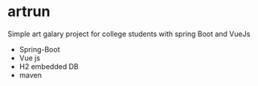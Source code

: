 # artrun

Simple art galary project for college students with spring Boot and VueJs
  - Spring-Boot
  - Vue js
  - H2 embedded DB
  - maven
